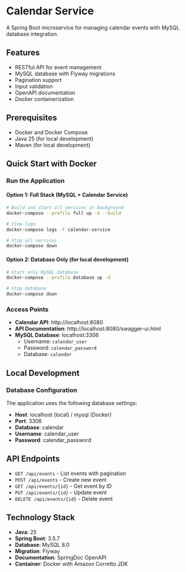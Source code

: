 # Calendar Service

A Spring Boot microservice for managing calendar events with MySQL database integration.

## Features

- RESTful API for event management
- MySQL database with Flyway migrations
- Pagination support
- Input validation
- OpenAPI documentation
- Docker containerization

## Prerequisites

- Docker and Docker Compose
- Java 25 (for local development)
- Maven (for local development)

## Quick Start with Docker

### Run the Application

#### Option 1: Full Stack (MySQL + Calendar Service)
```bash
# Build and start all services in background
docker-compose --profile full up -d --build

# View logs
docker-compose logs -f calendar-service

# Stop all services
docker-compose down
```

#### Option 2: Database Only (for local development)
```bash
# Start only MySQL database
docker-compose --profile database up -d

# Stop database
docker-compose down
```

### Access Points

- **Calendar API**: http://localhost:8080
- **API Documentation**: http://localhost:8080/swagger-ui.html
- **MySQL Database**: localhost:3306
  - Username: `calendar_user`
  - Password: `calendar_password`
  - Database: `calendar`

## Local Development

### Database Configuration

The application uses the following database settings:
- **Host**: localhost (local) / mysql (Docker)
- **Port**: 3306
- **Database**: calendar
- **Username**: calendar_user
- **Password**: calendar_password

## API Endpoints

- `GET /api/events` - List events with pagination
- `POST /api/events` - Create new event
- `GET /api/events/{id}` - Get event by ID
- `PUT /api/events/{id}` - Update event
- `DELETE /api/events/{id}` - Delete event

## Technology Stack

- **Java**: 25
- **Spring Boot**: 3.5.7
- **Database**: MySQL 8.0
- **Migration**: Flyway
- **Documentation**: SpringDoc OpenAPI
- **Container**: Docker with Amazon Corretto JDK
